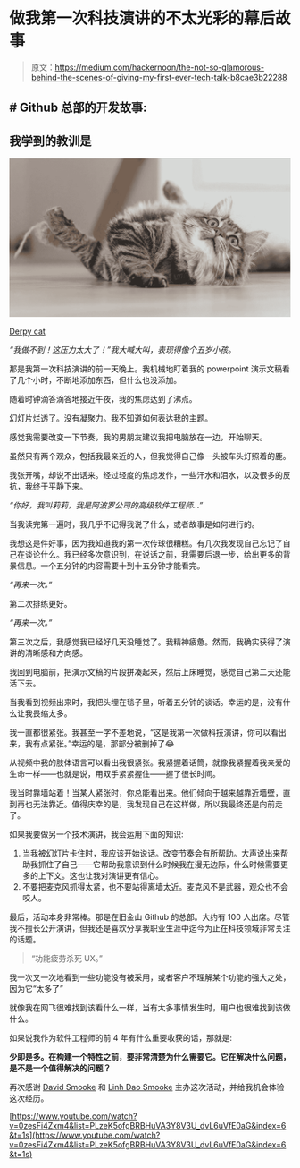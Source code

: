 # 做我第一次科技演讲的不太光彩的幕后故事

> 原文：<https://medium.com/hackernoon/the-not-so-glamorous-behind-the-scenes-of-giving-my-first-ever-tech-talk-b8cae3b22288>

## # Github 总部的开发故事:

## 我学到的教训是

![](img/9e4a19a4220eb287d839468d162590d3.png)

[Derpy cat](https://www.pexels.com/photo/animal-pet-cute-fur-137049/)

*“我做不到！这压力太大了！”我大喊大叫，表现得像个五岁小孩。*

那是我第一次科技演讲的前一天晚上。我机械地盯着我的 powerpoint 演示文稿看了几个小时，不断地添加东西，但什么也没添加。

随着时钟滴答滴答地接近午夜，我的焦虑达到了沸点。

幻灯片烂透了。没有凝聚力。我不知道如何表达我的主题。

感觉我需要改变一下节奏，我的男朋友建议我把电脑放在一边，开始聊天。

虽然只有两个观众，包括我最亲近的人，但我觉得自己像一头被车头灯照着的鹿。

我张开嘴，却说不出话来。经过轻度的焦虑发作，一些汗水和泪水，以及很多的反抗，我终于平静下来。

*“你好，我叫莉莉，我是阿波罗公司的高级软件工程师…”*

当我读完第一遍时，我几乎不记得我说了什么，或者故事是如何进行的。

我想这是件好事，因为我知道我的第一次传球很糟糕。有几次我发现自己忘记了自己在谈论什么。我已经多次意识到，在说话之前，我需要后退一步，给出更多的背景信息。一个五分钟的内容需要十到十五分钟才能看完。

*“再来一次。”*

第二次排练更好。

*“再来一次。”*

第三次之后，我感觉我已经好几天没睡觉了。我精神疲惫。然而，我确实获得了演讲的清晰感和方向感。

我回到电脑前，把演示文稿的片段拼凑起来，然后上床睡觉，感觉自己第二天还能活下去。

当我看到视频出来时，我把头埋在毯子里，听着五分钟的谈话。幸运的是，没有什么让我畏缩太多。

我一直都很紧张。我甚至一字不差地说，“这是我第一次做科技演讲，你可以看出来，我有点紧张。”幸运的是，那部分被删掉了😂

从视频中我的肢体语言可以看出我很紧张。我紧握着话筒，就像我紧握着我亲爱的生命一样——也就是说，用双手紧紧握住——握了很长时间。

我当时靠墙站着！当某人紧张时，你总能看出来。他们倾向于越来越靠近墙壁，直到再也无法靠近。值得庆幸的是，我发现自己在这样做，所以我最终还是向前走了。

如果我要做另一个技术演讲，我会运用下面的知识:

1.  当我被幻灯片卡住时，我应该开始说话。改变节奏会有所帮助。大声说出来帮助我抓住了自己——它帮助我意识到什么时候我在漫无边际，什么时候需要更多的上下文。这也让我对演讲更有信心。
2.  不要把麦克风抓得太紧，也不要站得离墙太近。麦克风不是武器，观众也不会咬人。

最后，活动本身非常棒。那是在旧金山 Github 的总部。大约有 100 人出席。尽管我不擅长公开演讲，但我还是喜欢分享我职业生涯中迄今为止在科技领域非常关注的话题。

> “功能疲劳杀死 UX。”

我一次又一次地看到一些功能没有被采用，或者客户不理解某个功能的强大之处，因为它“太多了”

就像我在网飞很难找到该看什么一样，当有太多事情发生时，用户也很难找到该做什么。

如果说我作为软件工程师的前 4 年有什么重要收获的话，那就是:

**少即是多。在构建一个特性之前，要非常清楚为什么需要它。它在解决什么问题，是不是一个值得解决的问题？**

再次感谢 [David Smooke](https://medium.com/u/7f91547ce9c9?source=post_page-----b8cae3b22288--------------------------------) 和 [Linh Dao Smooke](https://medium.com/u/79c48b7e8fe7?source=post_page-----b8cae3b22288--------------------------------) 主办这次活动，并给我机会体验这次经历。

[https://www.youtube.com/watch?v=0zesFi4Zxm4&list=PLzeK5ofgBRBHuVA3Y8V3U_dvL6uVfE0aG&index=6&t=1s](https://www.youtube.com/watch?v=0zesFi4Zxm4&list=PLzeK5ofgBRBHuVA3Y8V3U_dvL6uVfE0aG&index=6&t=1s)